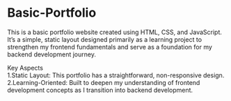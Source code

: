 # Basic-Portfolio
This is a basic portfolio website created using HTML, CSS, and JavaScript. It’s a simple, static layout designed primarily as a learning project to strengthen my frontend fundamentals and serve as a foundation for my backend development journey.<br>

Key Aspects<br>
1.Static Layout: This portfolio has a straightforward, non-responsive design.<br>
2.Learning-Oriented: Built to deepen my understanding of frontend development concepts as I transition into backend development.<br>
